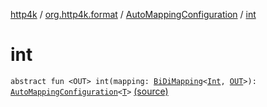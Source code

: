 [http4k](../../index.md) / [org.http4k.format](../index.md) / [AutoMappingConfiguration](index.md) / [int](./int.md)

# int

`abstract fun <OUT> int(mapping: `[`BiDiMapping`](../../org.http4k.lens/-bi-di-mapping/index.md)`<`[`Int`](https://kotlinlang.org/api/latest/jvm/stdlib/kotlin/-int/index.html)`, `[`OUT`](int.md#OUT)`>): `[`AutoMappingConfiguration`](index.md)`<`[`T`](index.md#T)`>` [(source)](https://github.com/http4k/http4k/blob/master/http4k-core/src/main/kotlin/org/http4k/format/AutoMappingConfiguration.kt#L14)